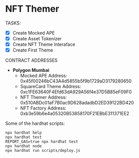 # NFT Themer

TASKS:

- [x] Create Mocked APE
- [x] Create Asset Tokenizer
- [x] Create NFT Theme Interaface
- [x] Create First Theme

CONTRACT ADDRESSES

- **Polygon Mumbai**
  - Mocked APE Address: 0x45f00246bC43A4d5855b5f9b1729aD3179280650
  - SquareCard Theme Address: 0xc1FE63640F4Efd63dA929A56f4e37D5B85eF09F0
  - NFT Themer Address: 0x510ABDc01aF7B0ac9D628adadbD2ED39122BD420
  - NFT Factory Address: 0xb3e59b6e4a05320B53858170F21EBbE311371EE2

Some of the hardhat scripts:

```shell
npx hardhat help
npx hardhat test
REPORT_GAS=true npx hardhat test
npx hardhat node
npx hardhat run scripts/deploy.js
```
